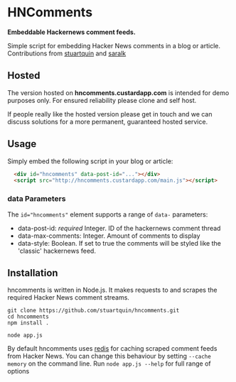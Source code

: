 # HNComments

__Embeddable Hackernews comment feeds.__

Simple script for embedding Hacker News comments in a blog or article.
Contributions from [stuartquin](http://github.com/stuartquin) and [saralk](http://github.com/saralk)


## Hosted

The version hosted on __hncomments.custardapp.com__ is intended for demo purposes only. For ensured reliability
please clone and self host.

If people really like the hosted version please get in touch and we can discuss solutions for a more permanent,
guaranteed hosted service.


## Usage

Simply embed the following script in your blog or article:

```html
  <div id="hncomments" data-post-id="..."></div>
  <script src="http://hncomments.custardapp.com/main.js"></script>  
```

### data Parameters

The `id="hncomments"` element supports a range of `data-` parameters:

* data-post-id: _required_ Integer. ID of the hackernews comment thread
* data-max-comments: Integer. Amount of comments to display
* data-style: Boolean. If set to true the comments will be styled like the 'classic' hackernews feed.


## Installation

hncomments is written in Node.js. It makes requests to and scrapes the required Hacker News comment streams.


```
git clone https://github.com/stuartquin/hncomments.git
cd hncomments
npm install .

node app.js 
```

By default hncomments uses [redis](http://redis.io/) for caching scraped comment feeds from Hacker News.
You can change this behaviour by setting `--cache memory` on the command line. Run `node app.js --help`
for full range of options














    
